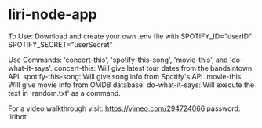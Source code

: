 # liri-node-app

To Use: Download and create your own .env file with 
SPOTIFY_ID="userID"
SPOTIFY_SECRET="userSecret"

Use Commands: 'concert-this', 'spotify-this-song', 'movie-this', and 'do-what-it-says'.
concert-this: Will give latest tour dates from the bandsintown API.
spotify-this-song: Will give song info from Spotify's API.
movie-this: Will give movie info from OMDB database.
do-what-it-says: Will execute the text in 'random.txt' as a command.

For a video walkthrough visit:
https://vimeo.com/294724066
password: liribot
